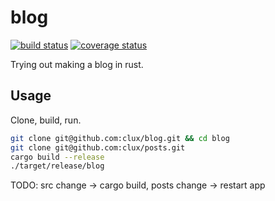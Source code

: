 # blog
[![build status](https://secure.travis-ci.org/clux/blog.svg)](http://travis-ci.org/clux/blog)
[![coverage status](http://img.shields.io/coveralls/clux/blog.svg)](https://coveralls.io/r/clux/blog)

Trying out making a blog in rust.

## Usage
Clone, build, run.

```bash
git clone git@github.com:clux/blog.git && cd blog
git clone git@github.com:clux/posts.git
cargo build --release
./target/release/blog
```

TODO: src change -> cargo build, posts change -> restart app
